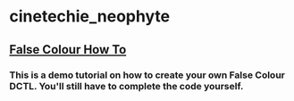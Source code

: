 # cinetechie_neophyte

## **[False Colour How To](/False-Colour-how-to)**
  ### This is a demo tutorial on how to create your own False Colour DCTL. You'll still have to complete the code yourself. 
